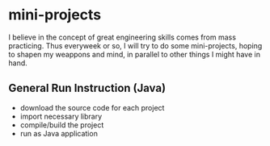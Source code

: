 # mini-projects

I believe in the concept of great engineering skills comes from mass practicing. Thus everyweek or so, I will try to do some mini-projects, hoping to shapen my weappons and mind, in parallel to other things I might have in hand.

## General Run Instruction (Java)

- download the source code for each project
- import necessary library
- compile/build the project
- run as Java application
